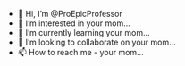 - 👋 Hi, I’m @ProEpicProfessor
- 👀 I’m interested in your mom...
- 🌱 I’m currently learning your mom...
- 💞️ I’m looking to collaborate on your mom...
- 📫 How to reach me - your mom...

<!---
ProEpicProfessor/ProEpicProfessor is a ✨ special ✨ repository because its `README.md` (this file) appears on your GitHub profile.
You can click the Preview link to take a look at your changes.
--->
